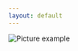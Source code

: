 ```yaml
---
layout: default
---
```

![Picture example](https://github.com/kvartirnik/website/blob/gh-pages/images/kvartirnik_photos/27.jpg)

